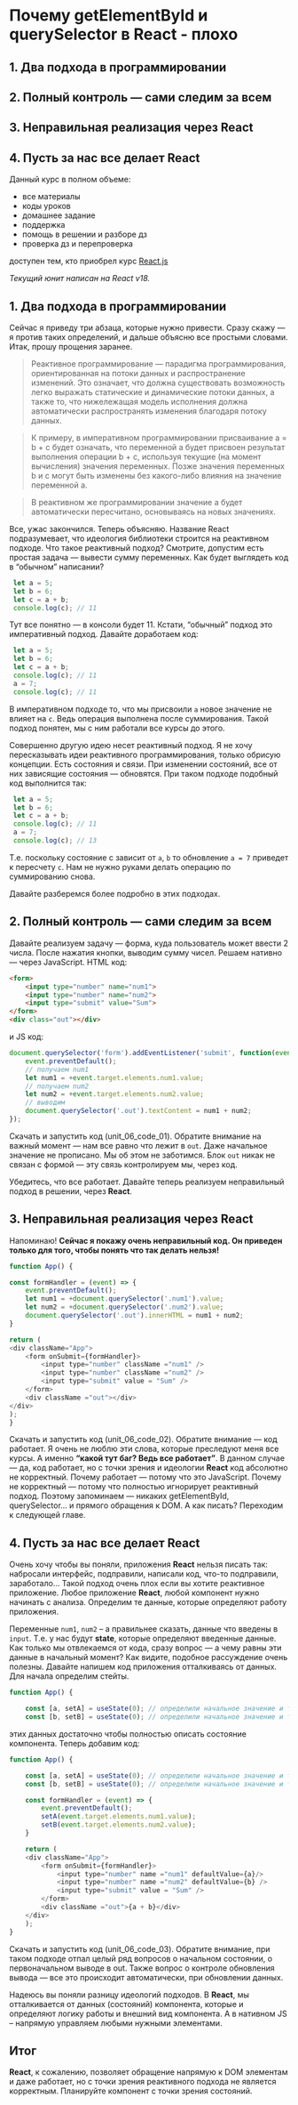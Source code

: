 # Почему getElementById и querySelector в React - плохо
## 1. Два подхода в программировании
## 2. Полный контроль — сами следим за всем
## 3. Неправильная реализация через React
## 4. Пусть за нас все делает React

Данный курс в полном объеме:
- все материалы
- коды уроков
- домашнее задание
- поддержка
- помощь в решении и разборе дз
- проверка дз и перепроверка

доступен тем, кто приобрел курс [React.js](https://itgid.info/course/reactjs)

_Текущий юнит написан на React v18._

## 1. Два подхода в программировании

Сейчас я приведу три абзаца, которые нужно привести. Сразу скажу — я против таких определений, и дальше объясню все простыми словами. Итак, прошу прощения заранее.

> Реактивное программирование — парадигма программирования, ориентированная на потоки данных и распространение изменений. Это означает, что должна существовать возможность легко выражать статические и динамические потоки данных, а также то, что нижележащая модель исполнения должна автоматически распространять изменения благодаря потоку данных.

> К примеру, в императивном программировании присваивание a = b + c будет означать, что переменной a будет присвоен результат выполнения операции b + c, используя текущие (на момент вычисления) значения переменных. Позже значения переменных b и c могут быть изменены без какого-либо влияния на значение переменной a.

> В реактивном же программировании значение a будет автоматически пересчитано, основываясь на новых значениях.

Все, ужас закончился. Теперь объясняю. Название React подразумевает, что идеология библиотеки строится на реактивном подходе. Что такое реактивный подход? Смотрите, допустим есть простая задача — вывести сумму переменных. Как будет выглядеть код в “обычном” написании?

```javascript
 let a = 5;
 let b = 6;
 let c = a + b;
 console.log(c); // 11
```

Тут все понятно — в консоли будет 11. Кстати, “обычный” подход это императивный подход. Давайте доработаем код:

```javascript
 let a = 5;
 let b = 6;
 let c = a + b;
 console.log(c); // 11
 a = 7;
 console.log(c); // 11
```

В императивном подходе то, что мы присвоили ``a`` новое значение не влияет на ``с``. Ведь операция выполнена после суммирования. Такой подход понятен, мы с ним работали все курсы до этого.

Совершенно другую идею несет реактивный подход. Я не хочу пересказывать идеи реактивного программирования, только обрисую концепции. Есть состояния и связи. При изменении состояний, все от них зависящие состояния — обновятся. При таком подходе подобный код выполнится так:

```javascript
 let a = 5;
 let b = 6;
 let c = a + b;
 console.log(c); // 11
 a = 7;
 console.log(c); // 13
```

Т.е. поскольку состояние c зависит от ``a``, ``b`` то обновление ``a = 7`` приведет к пересчету ``с``. Нам не нужно руками делать операцию по суммированию снова.

Давайте разберемся более подробно в этих подходах.

## 2. Полный контроль — сами следим за всем

Давайте реализуем задачу — форма, куда пользователь может ввести 2 числа. После нажатия кнопки, выводим сумму чисел. Решаем нативно — через JavaScript. HTML код:

```html
<form>
	<input type="number" name="num1">
	<input type="number" name="num2">
	<input type="submit" value="Sum">
</form>
<div class="out"></div>
```
и JS код:

```javascript
document.querySelector('form').addEventListener('submit', function(event){
	event.preventDefault();
	// получаем num1
	let num1 = +event.target.elements.num1.value;
	// получаем num2
	let num2 = +event.target.elements.num2.value;
	// выводим
	document.querySelector('.out').textContent = num1 + num2;
});
```
Скачать и запустить код (unit_06_code_01). Обратите внимание на важный момент — нам все равно что лежит в ``out``. Даже начальное значение не прописано. Мы об этом не заботимся. Блок ``out`` никак не связан с формой — эту связь контролируем мы, через код.

Убедитесь, что все работает. Давайте теперь реализуем неправильный подход в решении, через **React**.

## 3. Неправильная реализация через React

Напоминаю! **Сейчас я покажу очень неправильный код. Он приведен только для того, чтобы понять что так делать нельзя!**

```javascript
function App() {

const formHandler = (event) => {
	event.preventDefault();
	let num1 = +document.querySelector('.num1').value;
	let num2 = +document.querySelector('.num2').value;
	document.querySelector('.out').innerHTML = num1 + num2;
}

return (
<div className="App">
	<form onSubmit={formHandler}>
		<input type="number" className ="num1" />
		<input type="number" className ="num2" />
		<input type="submit" value = "Sum" />
	</form>
	<div className ="out"></div>
</div>
);
}
```

Скачать и запустить код (unit_06_code_02). Обратите внимание — код работает. Я очень не люблю эти слова, которые преследуют меня все курсы. А именно **“какой тут баг? Ведь все работает”**. В данном случае — да, код работает, но с точки зрения и идеологии **React** код абсолютно не корректный. Почему работает — потому что это JavaScript. Почему не корректный — потому что полностью игнорирует реактивный подход. Поэтому запоминаем — никаких getElementById, querySelector… и прямого обращения к DOM. А как писать? Переходим к следующей главе.

## 4. Пусть за нас все делает React

Очень хочу чтобы вы поняли, приложения **React** нельзя писать так: набросали интерфейс, подправили, написали код, что-то подправили, заработало... Такой подход очень плох если вы хотите реактивное приложение. Любое приложение **React**, любой компонент нужно начинать с анализа. Определим те данные, которые определяют работу приложения.

Переменные ``num1``, ``num2`` – а правильнее сказать, данные что введены в ``input``. Т.е. у нас будут **state**, которые определяют введенные данные. Как только мы отвлекаемся от кода, сразу вопрос — а чему равны эти данные в начальный момент? Как видите, подобное рассуждение очень полезны. Давайте напишем код приложения отталкиваясь от данных. Для начала определим стейты.

```javascript
function App() {

	const [a, setA] = useState(0); // определили начальное значение и тип
	const [b, setB] = useState(0); // определили начальное значение и тип
```

этих данных достаточно чтобы полностью описать состояние компонента. Теперь добавим код:

```javascript
function App() {

	const [a, setA] = useState(0); // определили начальное значение и тип
	const [b, setB] = useState(0); // определили начальное значение и тип

	const formHandler = (event) => {
		event.preventDefault();
		setA(event.target.elements.num1.value);
		setB(event.target.elements.num2.value);
	}

	return (
	<div className="App">
		<form onSubmit={formHandler}>
			<input type="number" name ="num1" defaultValue={a}/>
			<input type="number" name ="num2" defaultValue={b} />
			<input type="submit" value = "Sum" />
		</form>
		<div className ="out">{a + b}</div>
	</div>
	);
}
```

Скачать и запустить код (unit_06_code_03). Обратите внимание, при таком подходе отпал целый ряд вопросов о начальном состоянии, о первоначальном выводе в out. Также вопрос о контроле обновления вывода — все это происходит автоматически, при обновлении данных.

Надеюсь вы поняли разницу идеологий подходов. В **React**, мы отталкивается от данных  (состояний) компонента, которые и определяют логику работы и внешний вид компонента. А в нативном JS – напрямую управляем любыми нужными элементами.

## Итог
**React**, к сожалению, позволяет обращение напрямую к DOM элементам и даже работает, но с точки зрения реактивного подхода не является корректным. Планируйте компонент с точки зрения состояний.
